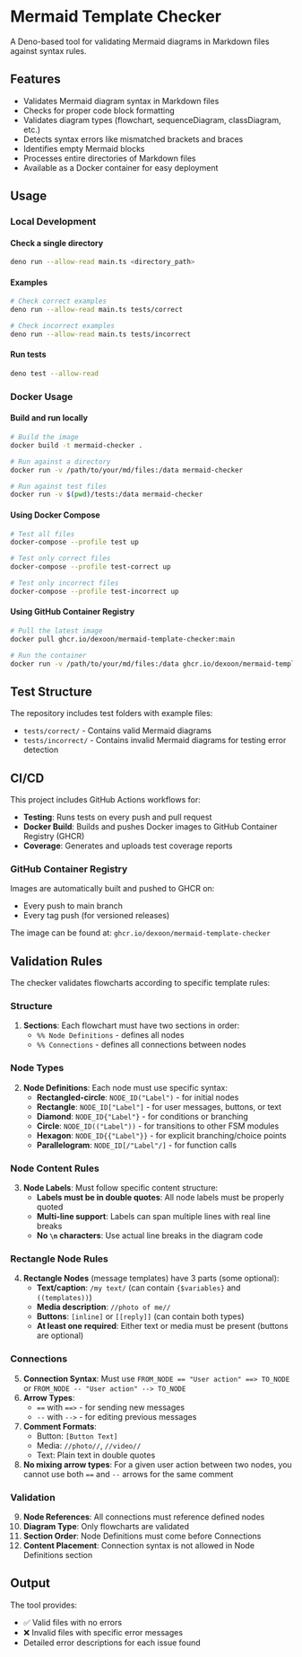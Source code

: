 # Mermaid Template Checker

A Deno-based tool for validating Mermaid diagrams in Markdown files against syntax rules.

## Features

- Validates Mermaid diagram syntax in Markdown files
- Checks for proper code block formatting
- Validates diagram types (flowchart, sequenceDiagram, classDiagram, etc.)
- Detects syntax errors like mismatched brackets and braces
- Identifies empty Mermaid blocks
- Processes entire directories of Markdown files
- Available as a Docker container for easy deployment

## Usage

### Local Development

#### Check a single directory
```bash
deno run --allow-read main.ts <directory_path>
```

#### Examples
```bash
# Check correct examples
deno run --allow-read main.ts tests/correct

# Check incorrect examples
deno run --allow-read main.ts tests/incorrect
```

#### Run tests
```bash
deno test --allow-read
```

### Docker Usage

#### Build and run locally
```bash
# Build the image
docker build -t mermaid-checker .

# Run against a directory
docker run -v /path/to/your/md/files:/data mermaid-checker

# Run against test files
docker run -v $(pwd)/tests:/data mermaid-checker
```

#### Using Docker Compose
```bash
# Test all files
docker-compose --profile test up

# Test only correct files
docker-compose --profile test-correct up

# Test only incorrect files
docker-compose --profile test-incorrect up
```

#### Using GitHub Container Registry
```bash
# Pull the latest image
docker pull ghcr.io/dexoon/mermaid-template-checker:main

# Run the container
docker run -v /path/to/your/md/files:/data ghcr.io/dexoon/mermaid-template-checker:main
```

## Test Structure

The repository includes test folders with example files:

- `tests/correct/` - Contains valid Mermaid diagrams
- `tests/incorrect/` - Contains invalid Mermaid diagrams for testing error detection

## CI/CD

This project includes GitHub Actions workflows for:

- **Testing**: Runs tests on every push and pull request
- **Docker Build**: Builds and pushes Docker images to GitHub Container Registry (GHCR)
- **Coverage**: Generates and uploads test coverage reports

### GitHub Container Registry

Images are automatically built and pushed to GHCR on:
- Every push to main branch
- Every tag push (for versioned releases)

The image can be found at: `ghcr.io/dexoon/mermaid-template-checker`

## Validation Rules

The checker validates flowcharts according to specific template rules:

### Structure
1. **Sections**: Each flowchart must have two sections in order:
   - `%% Node Definitions` - defines all nodes
   - `%% Connections` - defines all connections between nodes

### Node Types
2. **Node Definitions**: Each node must use specific syntax:
   - **Rectangled-circle**: `NODE_ID("Label")` - for initial nodes
   - **Rectangle**: `NODE_ID["Label"]` - for user messages, buttons, or text
   - **Diamond**: `NODE_ID{"Label"}` - for conditions or branching
   - **Circle**: `NODE_ID(("Label"))` - for transitions to other FSM modules
   - **Hexagon**: `NODE_ID{{"Label"}}` - for explicit branching/choice points
   - **Parallelogram**: `NODE_ID[/"Label"/]` - for function calls

### Node Content Rules
3. **Node Labels**: Must follow specific content structure:
   - **Labels must be in double quotes**: All node labels must be properly quoted
   - **Multi-line support**: Labels can span multiple lines with real line breaks
   - **No `\n` characters**: Use actual line breaks in the diagram code

### Rectangle Node Rules
4. **Rectangle Nodes** (message templates) have 3 parts (some optional):
   - **Text/caption**: `/my text/` (can contain `{$variables}` and `((templates))`)
   - **Media description**: `//photo of me//`
   - **Buttons**: `[inline]` or `[[reply]]` (can contain both types)
   - **At least one required**: Either text or media must be present (buttons are optional)

### Connections
5. **Connection Syntax**: Must use `FROM_NODE == "User action" ==> TO_NODE` or `FROM_NODE -- "User action" --> TO_NODE`
6. **Arrow Types**:
   - `==` with `==>` - for sending new messages
   - `--` with `-->` - for editing previous messages
7. **Comment Formats**:
   - Button: `[Button Text]`
   - Media: `//photo//`, `//video//`
   - Text: Plain text in double quotes
8. **No mixing arrow types**: For a given user action between two nodes, you cannot use both `==` and `--` arrows for the same comment

### Validation
9. **Node References**: All connections must reference defined nodes
10. **Diagram Type**: Only flowcharts are validated
11. **Section Order**: Node Definitions must come before Connections
12. **Content Placement**: Connection syntax is not allowed in Node Definitions section

## Output

The tool provides:
- ✅ Valid files with no errors
- ❌ Invalid files with specific error messages
- Detailed error descriptions for each issue found